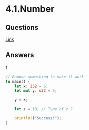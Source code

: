# 4.1.Number

## Questions

[Link](https://practice.rs/basic-types/numbers.html)

## Answers

1

```rust
// Remove something to make it work
fn main() {
    let x: i32 = 5;
    let mut y: u32 = 5;

    y = x;
    
    let z = 10; // Type of z ? 

    println!("Success!");
}
```

